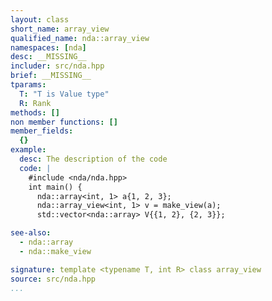 ```yaml
---
layout: class
short_name: array_view
qualified_name: nda::array_view
namespaces: [nda]
desc: __MISSING__
includer: src/nda.hpp
brief: __MISSING__
tparams:
  T: "T is Value type"
  R: Rank
methods: []
non member functions: []
member_fields:
  {}
example:
  desc: The description of the code 
  code: |
    #include <nda/nda.hpp>
    int main() {
      nda::array<int, 1> a{1, 2, 3};
      nda::array_view<int, 1> v = make_view(a);
      std::vector<nda::array> V{{1, 2}, {2, 3}};

see-also: 
  - nda::array
  - nda::make_view

signature: template <typename T, int R> class array_view
source: src/nda.hpp
...
```

